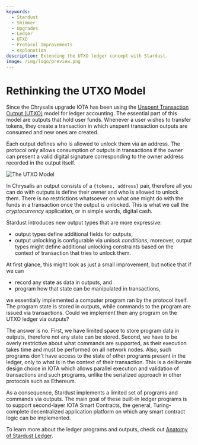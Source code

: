 ```yaml
---
keywords:
  - Stardust
  - Shimmer
  - Upgrades
  - Ledger
  - UTXO
  - Protocol Improvements
  - explanation
description: Extending the UTXO ledger concept with Stardust.
image: /img/logo/preview.png
---
```


# Rethinking the UTXO Model

Since the Chrysalis upgrade IOTA has been using the [Unspent Transaction Output (UTXO)](https://en.wikipedia.org/wiki/Unspent_transaction_output)
model for ledger accounting. The essential part of this model are outputs that hold user funds. Whenever a user wishes
to transfer tokens, they create a transaction in which unspent transaction outputs are consumed and new ones are created.

Each output defines who is allowed to unlock them via an address. The protocol only allows consumption of outputs in
transactions if the owner can present a valid digital signature corresponding to the owner address recorded in the output
itself.

![The UTXO Model](/img/stardust_explanations/what_is_stardust/rethinking_utxo/utxo.svg)

In Chrysalis an output consists of a `{tokens, address}` pair, therefore all you can do with outputs is define their
owner and who is allowed to unlock them. There is no restrictions whatsoever on what one might do with the funds in
a transaction once the output is unlocked. This is what we call the _cryptocurrency_ application, or in simple words,
digital cash.

Stardust introduces new output types that are more expressive:

- output types define additional fields for outputs,
- output unlocking is configurable via _unlock conditions_, moreover, output types might define additional unlocking constraints based on the context of transaction that tries to unlock them.

At first glance, this might look as just a small improvement, but notice that if we can

- record any state as data in outputs, and
- program how that state can be manipulated in transactions,

we essentially implemented a computer program ran by the protocol itself. The program state is stored in outputs, while
commands to the program are issued via transactions. Could we implement then any program on the UTXO ledger via outputs?

The answer is no. First, we have limited space to store program data in outputs, therefore not any state can be stored.
Second, we have to be overly restrictive about what commands are supported, as their execution takes time and must be
performed on all network nodes. Also, such programs don't have access to the state of other programs present in the
ledger, only to what is in the context of their transaction. This is a deliberate design choice in IOTA which
allows parallel execution and validation of transactions and such programs, unlike the serialized approach in other
protocols such as Ethereum.

As a consequence, Stardust implements a limited set of programs and commands via outputs. The main goal of these
built-in ledger programs is to support second-layer IOTA Smart Contracts, the general, Turing-complete decentralized
application platform on which any smart contract logic can be implemented.

To learn more about the ledger programs and outputs, check out [Anatomy of Stardust Ledger](../ledger/intro.md).
